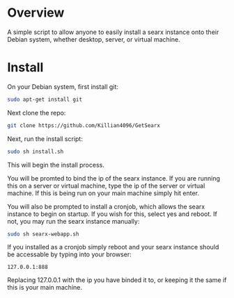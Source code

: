 # Overview
A simple script to allow anyone to easily install a searx instance onto their Debian system, whether desktop, server, or virtual machine.

# Install
On your Debian system, first install git:
```sh
sudo apt-get install git
```

Next clone the repo:
```sh
git clone https://github.com/Killian4096/GetSearx
```

Next, run the install script:
```sh
sudo sh install.sh
```
This will begin the install process.

You will be promted to bind the ip of the searx instance. If you are running this on a server or virtual machine, type the ip of the server or virtual machine. If this is being run on your main machine simply hit enter. 

You will also be prompted to install a cronjob, which allows the searx instance to begin on startup. If you wish for this, select yes and reboot. If not, you may run the searx instance manually:
```sh
sudo sh searx-webapp.sh
```

If you installed as a cronjob simply reboot and your searx instance should be accessable by typing into your browser:
```
127.0.0.1:888
```
Replacing 127.0.0.1 with the ip you have binded it to, or keeping it the same if this is your main machine.
